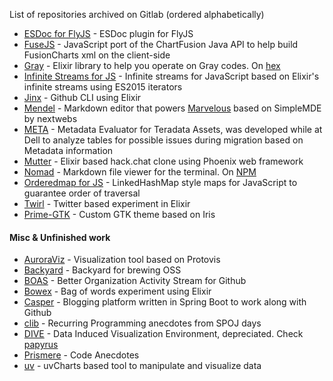 List of repositories archived on Gitlab (ordered alphabetically)

- [ESDoc for FlyJS](https://gitlab.com/hashd/fly-esdoc) - ESDoc plugin for FlyJS
- [FuseJS](https://gitlab.com/hashd/fuse-js) - JavaScript port of the ChartFusion Java API to help build FusionCharts xml on the client-side 
- [Gray](https://gitlab.com/hashd/gray-elixir) - Elixir library to help you operate on Gray codes. On [hex](https://hex.pm/packages/gray)
- [Infinite Streams for JS](https://gitlab.com/hashd/infinite-streams-js) - Infinite streams for JavaScript based on Elixir's infinite streams using ES2015 iterators
- [Jinx](https://gitlab.com/hashd/Jinx) - Github CLI using Elixir
- [Mendel](https://gitlab.com/hashd/Mendel) - Markdown editor that powers [Marvelous](https://github.com/hashd/Marvelous) based on SimpleMDE by nextwebs
- [META](https://gitlab.com/hashd/META) - Metadata Evaluator for Teradata Assets, was developed while at Dell to analyze tables for possible issues during migration based on Metadata information
- [Mutter](https://gitlab.com/hashd/mutter) - Elixir based hack.chat clone using Phoenix web framework
- [Nomad](https://gitlab.com/hashd/nomad) - Markdown file viewer for the terminal. On [NPM](https://www.npmjs.com/package/nomd)
- [Orderedmap for JS](https://gitlab.com/hashd/orderedmap-js) - LinkedHashMap style maps for JavaScript to guarantee order of traversal
- [Twirl](https://gitlab.com/hashd/twirl_app) - Twitter based experiment in Elixir
- [Prime-GTK](https://gitlab.com/hashd/Prime-GTK) - Custom GTK theme based on Iris

#### Misc & Unfinished work
- [AuroraViz](https://gitlab.com/hashd/AuroraViz) - Visualization tool based on Protovis
- [Backyard](https://gitlab.com/hashd/backyard) - Backyard for brewing OSS
- [BOAS](https://gitlab.com/hashd/Boas) - Better Organization Activity Stream for Github
- [Bowex](https://gitlab.com/hashd/bowex) - Bag of words experiment using Elixir
- [Casper](https://gitlab.com/hashd/casper) - Blogging platform written in Spring Boot to work along with Github
- [clib](https://gitlab.com/hashd/clib) - Recurring Programming anecdotes from SPOJ days
- [DIVE](https://gitlab.com/hashd/dive) - Data Induced Visualization Environment, depreciated. Check [papyrus](https://github.com/hashd/papyrus)
- [Prismere](https://gitlab.com/hashd/Prismere) - Code Anecdotes
- [uv](https://gitlab.com/hashd/uv) - uvCharts based tool to manipulate and visualize data

